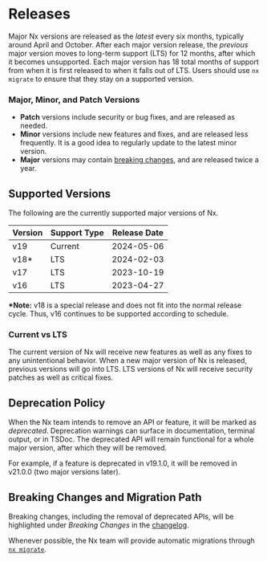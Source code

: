 # Releases

Major Nx versions are released as the _latest_ every six months, typically around April and October.
After each major version release, the _previous_ major version moves to long-term support (LTS) for 12 months, after
which it becomes unsupported.
Each major version has 18 total months of support from when it is first released to when it falls out of LTS. Users
should use `nx migrate` to ensure that they stay on a supported version.

### Major, Minor, and Patch Versions

-  **Patch** versions include security or bug fixes, and are released as needed.
-  **Minor** versions include new features and fixes, and are released less frequently. It is a good idea to regularly
   update to the latest minor version.
-  **Major** versions may contain [breaking changes](#breaking-changes-and-migration-path), and are released twice a
   year.

## Supported Versions

The following are the currently supported major versions of Nx.

| Version | Support Type | Release Date |
| ------- | ------------ | ------------ |
| v19     | Current      | 2024-05-06   |
| v18\*   | LTS          | 2024-02-03   |
| v17     | LTS          | 2023-10-19   |
| v16     | LTS          | 2023-04-27   |

**\*Note:** v18 is a special release and does not fit into the normal release cycle. Thus, v16 continues to be supported
according to schedule.

### Current vs LTS

The current version of Nx will receive new features as well as any fixes to any unintentional behavior.
When a new major version of Nx is released, previous versions will go into LTS.
LTS versions of Nx will receive security patches as well as critical fixes.

## Deprecation Policy

When the Nx team intends to remove an API or feature, it will be marked as _deprecated_. Deprecation warnings can
surface in documentation, terminal output, or in TSDoc. The deprecated API will remain
functional for a whole major version, after which they will be removed.

For example, if a feature is deprecated in v19.1.0, it will be removed in v21.0.0 (two major versions later).

## Breaking Changes and Migration Path

Breaking changes, including the removal of deprecated APIs, will be highlighted under _Breaking Changes_ in
the [changelog](/changelog).

Whenever possible, the Nx team will provide automatic migrations
through [`nx migrate`](/nx-api/nx/documents/migrate#migrate).
